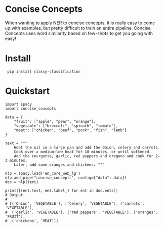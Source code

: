 # Concise Concepts
When wanting to apply NER to concise concepts, it is really easy to come up with examples, but pretty difficult to train an entire pipeline. Concise Concepts uses word similarity based on few-shots to get you going with easy!

# Install
``` pip install classy-classification```

# Quickstart
```
import spacy
import concise_concepts

data = {
    "fruit": ["apple", "pear", "orange"],
    "vegetable": ["broccoli", "spinach", "tomato"],
    "meat": ["chicken", "beef", "pork", "fish", "lamb"]
}

text = """
    Heat the oil in a large pan and add the Onion, celery and carrots. 
    Cook over a medium–low heat for 10 minutes, or until softened. 
    Add the courgette, garlic, red peppers and oregano and cook for 2–3 minutes.
    Later, add some oranges and chickens. """

nlp = spacy.load('en_core_web_lg')
nlp.add_pipe("concise_concepts", config={"data": data})
doc = nlp(text)

print([(ent.text, ent.label_) for ent in doc.ents])
# Output:
#
# [('Onion', 'VEGETABLE'), ('Celery', 'VEGETABLE'), ('carrots', 'VEGETABLE'), 
#  ('garlic', 'VEGETABLE'), ('red peppers', 'VEGETABLE'), ('oranges', 'FRUIT'), 
#  ('chickens', 'MEAT')]

